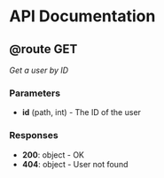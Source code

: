 # API Documentation

## @route GET
_Get a user by ID_

### Parameters

- **id** (path, int) - The ID of the user

### Responses

- **200**: object - OK
- **404**: object - User not found

